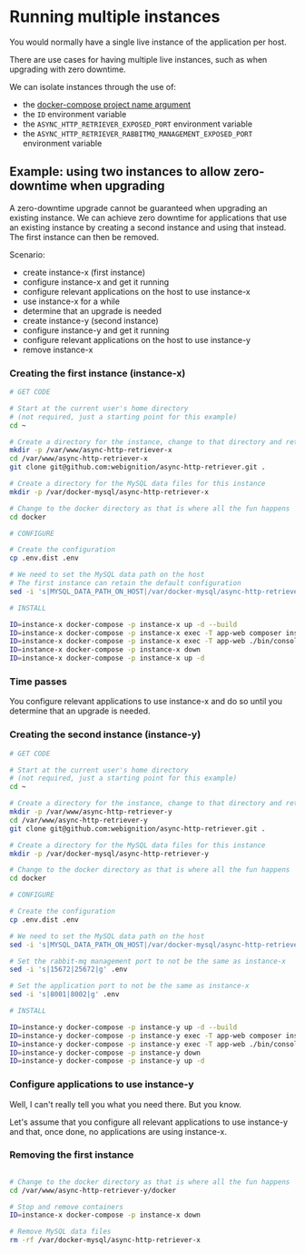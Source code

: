 # Running multiple instances

You would normally have a single live instance of the application per host.

There are use cases for having multiple live instances, such as when upgrading with zero downtime.

We can isolate instances through the use of:

- the [docker-compose project name argument](https://docs.docker.com/compose/reference/overview/)
- the `ID` environment variable
- the `ASYNC_HTTP_RETRIEVER_EXPOSED_PORT` environment variable
- the `ASYNC_HTTP_RETRIEVER_RABBITMQ_MANAGEMENT_EXPOSED_PORT` environment variable

## Example: using two instances to allow zero-downtime when upgrading

A zero-downtime upgrade cannot be guaranteed when upgrading an existing instance. We can achieve zero downtime
for applications that use an existing instance by creating a second instance and using that instead. The first
instance can then be removed.

Scenario:

- create instance-x (first instance)
- configure instance-x and get it running
- configure relevant applications on the host to use instance-x
- use instance-x for a while
- determine that an upgrade is needed
- create instance-y (second instance)
- configure instance-y and get it running
- configure relevant applications on the host to use instance-y
- remove instance-x

### Creating the first instance (instance-x)

```bash
# GET CODE

# Start at the current user's home directory
# (not required, just a starting point for this example)
cd ~

# Create a directory for the instance, change to that directory and retrieve the code
mkdir -p /var/www/async-http-retriever-x
cd /var/www/async-http-retriever-x
git clone git@github.com:webignition/async-http-retriever.git .

# Create a directory for the MySQL data files for this instance
mkdir -p /var/docker-mysql/async-http-retriever-x

# Change to the docker directory as that is where all the fun happens
cd docker

# CONFIGURE

# Create the configuration
cp .env.dist .env

# We need to set the MySQL data path on the host
# The first instance can retain the default configuration
sed -i 's|MYSQL_DATA_PATH_ON_HOST|/var/docker-mysql/async-http-retriever-x|g' .env

# INSTALL

ID=instance-x docker-compose -p instance-x up -d --build
ID=instance-x docker-compose -p instance-x exec -T app-web composer install
ID=instance-x docker-compose -p instance-x exec -T app-web ./bin/console doctrine:migrations:migrate --no-interaction
ID=instance-x docker-compose -p instance-x down
ID=instance-x docker-compose -p instance-x up -d
```

### Time passes

You configure relevant applications to use instance-x and do so until you determine that an upgrade is needed.

### Creating the second instance (instance-y)

```bash
# GET CODE

# Start at the current user's home directory
# (not required, just a starting point for this example)
cd ~

# Create a directory for the instance, change to that directory and retrieve the code
mkdir -p /var/www/async-http-retriever-y
cd /var/www/async-http-retriever-y
git clone git@github.com:webignition/async-http-retriever.git .

# Create a directory for the MySQL data files for this instance
mkdir -p /var/docker-mysql/async-http-retriever-y

# Change to the docker directory as that is where all the fun happens
cd docker

# CONFIGURE

# Create the configuration
cp .env.dist .env

# We need to set the MySQL data path on the host
sed -i 's|MYSQL_DATA_PATH_ON_HOST|/var/docker-mysql/async-http-retriever-y|g' .env

# Set the rabbit-mq management port to not be the same as instance-x
sed -i 's|15672|25672|g' .env

# Set the application port to not be the same as instance-x
sed -i 's|8001|8002|g' .env

# INSTALL

ID=instance-y docker-compose -p instance-y up -d --build
ID=instance-y docker-compose -p instance-y exec -T app-web composer install
ID=instance-y docker-compose -p instance-y exec -T app-web ./bin/console doctrine:migrations:migrate --no-interaction
ID=instance-y docker-compose -p instance-y down
ID=instance-y docker-compose -p instance-y up -d
```

### Configure applications to use instance-y

Well, I can't really tell you what you need there. But you know.

Let's assume that you configure all relevant applications to use instance-y and that, once done,
no applications are using instance-x.

### Removing the first instance

```bash

# Change to the docker directory as that is where all the fun happens
cd /var/www/async-http-retriever-y/docker

# Stop and remove containers
ID=instance-x docker-compose -p instance-x down

# Remove MySQL data files
rm -rf /var/docker-mysql/async-http-retriever-x 

```